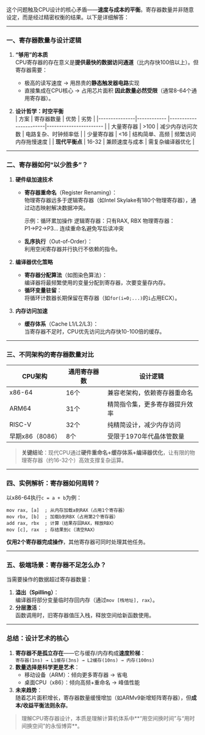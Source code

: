  这个问题触及CPU设计的核心矛盾——**速度与成本的平衡**。寄存器数量并非随意设定，而是经过精密权衡的结果。以下是详细解答：

---

### 一、寄存器数量与设计逻辑
1. **“够用”的本质**  
   CPU寄存器的存在意义是**提供最快的数据访问通道**（比内存快100倍以上）。但寄存器需要：
   - 极高的读写速度 → 用昂贵的**静态触发器电路**实现
   - 直接集成在CPU核心 → 占用芯片面积
   **因此数量必然受限**（通常8-64个通用寄存器）。

2. **设计哲学：时空平衡**  
   | 方案             | 寄存器数量 | 优势                         | 劣势                               |
   |---------------|------------  |-----------------------|-----------------------      |
   | 大量寄存器   | >100          | 减少内存访问次数   | 电路复杂、时钟频率低  |
   | 少量寄存器   | <16            | 结构简单、高频       | 频繁访问内存拖慢速度  |
   | **现代平衡点**   | 16-32         | 兼顾速度与成本       | 需复杂编译器优化          |

---

### 二、寄存器如何“以少胜多”？
1. **硬件级加速技术**  
   - **寄存器重命名**（Register Renaming）：  
     物理寄存器远多于逻辑寄存器（如Intel Skylake有180个物理寄存器），通过动态映射解决数据冲突。


     示例：循环累加操作
       逻辑寄存器：只有RAX, RBX
       物理寄存器：P1→P2→P3... 连续重命名避免写后读冲突

   - **乱序执行**（Out-of-Order）：  
     利用空闲寄存器并行执行不依赖的指令。

2. **编译器优化策略**  
   - **寄存器分配算法**（如图染色算法）：  
     编译器将最频繁使用的变量分配到寄存器，次要变量存内存。
   - **循环变量驻留**：  
     将循环计数器长期保留在寄存器（如`for(i=0;...)`的`i`占用ECX）。

3. **内存访问加速**  
   - **缓存体系**（Cache L1/L2/L3）：  
     当寄存器不足时，CPU优先访问比内存快10-100倍的缓存。

---

### 三、不同架构的寄存器数量对比
| CPU架构       | 通用寄存器数 | 设计逻辑            |
| ----------- | ------ | --------------- |
| x86-64      | 16个    | 兼容老架构，依赖寄存器重命名  |
| ARM64       | 31个    | 精简指令集，更多寄存器提升效率 |
| RISC-V      | 32个    | 纯精简设计，减少内存访问    |
| 早期x86（8086） | 8个     | 受限于1970年代晶体管数量  |

>  **关键结论**：现代CPU通过**硬件重命名+缓存体系+编译器优化**，让有限的物理寄存器（约16-32个）高效支撑复杂运算。

---

### 四、实例解析：寄存器如何周转？
以x86-64执行`c = a + b`为例：
```assembly
mov rax, [a]  ; 从内存加载a到RAX（占用1个寄存器）
mov rbx, [b]  ; 加载b到RBX（占用第2个寄存器）
add rax, rbx  ; 计算（结果存回RAX，释放RBX）
mov [c], rax  ; 存结果到c（清空RAX）
```
 **仅用2个寄存器完成操作**，其他寄存器可同时处理其他任务。

---

### 五、极端场景：寄存器不足怎么办？
当需要操作的数据超过寄存器数量：
1. **溢出（Spilling）**：  
   编译器将部分变量临时存回内存（通过`mov [栈地址], rax`）。
2. **分层激活**：  
   函数调用时，旧寄存器值压入栈，释放空间给新函数使用。

---

### 总结：设计艺术的核心
1. **寄存器不是孤立存在**——它与缓存/内存构成**速度阶梯**：  
   `寄存器(1ns) → L1缓存(3ns) → L2缓存(10ns) → 内存(100ns)`
2. **数量选择是科学更是艺术**：  
   - 移动设备（ARM）：倾向更多寄存器 → 省电  
   - 桌面CPU（x86）：倾向高频+重命名 → 峰值性能  
3. **未来趋势**：  
   随着芯片面积增长，寄存器数量缓慢增加（如ARMv9新增矩阵寄存器），但**成本/收益平衡法则永存**。

> 理解CPU寄存器设计，本质是理解计算机体系中**“用空间换时间”与“用时间换空间”的永恒博弈**。